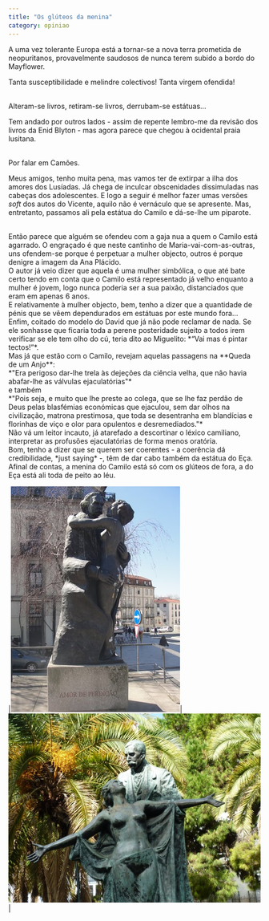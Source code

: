 ```yaml
---
title: "Os glúteos da menina"
category: opiniao
---
```


A uma vez tolerante Europa está a tornar-se a nova terra prometida de neopuritanos, provavelmente saudosos de nunca terem subido a bordo do Mayflower.

Tanta susceptibilidade e melindre colectivos! Tanta virgem ofendida!

<br/>
Alteram-se livros, retiram-se livros, derrubam-se estátuas...

Tem andado por outros lados - assim de repente lembro-me da revisão dos livros da Enid Blyton - mas agora parece que chegou à ocidental praia lusitana.

<br/>
Por falar em Camões.

Meus amigos, tenho muita pena, mas vamos ter de extirpar a ilha dos amores dos Lusíadas. Já chega de inculcar obscenidades dissimuladas nas cabeças dos adolescentes. E logo a seguir é melhor fazer umas versões *soft* dos autos do Vicente, aquilo não é vernáculo que se apresente. Mas, entretanto, passamos ali pela estátua do Camilo e dá-se-lhe um piparote.

<br/>
Então parece que alguém se ofendeu com a gaja nua a quem o Camilo está agarrado. O engraçado é que neste cantinho de Maria-vai-com-as-outras, uns ofendem-se porque é perpetuar a mulher objecto, outros é porque denigre a imagem da Ana Plácido.

<br/>
O autor já veio dizer que aquela é uma mulher simbólica, o que até bate certo tendo em conta que o Camilo está representado já velho enquanto a mulher é jovem, logo nunca poderia ser a sua paixão, distanciados que eram em apenas 6 anos.

<br/>
E relativamente à mulher objecto, bem, tenho a dizer que a quantidade de pénis que se vêem dependurados em estátuas por este mundo fora…

<br/>
Enfim, coitado do modelo do David que já não pode reclamar de nada. Se ele sonhasse que ficaria toda a perene posteridade sujeito a todos irem verificar se ele tem olho do cú, teria dito ao Miguelito: *“Vai mas é pintar tectos!”*.

<br/>
Mas já que estão com o Camilo, revejam aquelas passagens na **Queda de um Anjo**:

<br/>
*"Era perigoso dar-lhe trela às dejeções da ciência velha, que não havia abafar-lhe as válvulas ejaculatórias"* 

<br/>
e também

<br/>
*"Pois seja, e muito que lhe preste ao colega, que se lhe faz perdão de Deus pelas blasfémias económicas que ejaculou, sem dar olhos na civilização, matrona prestimosa, que toda se desentranha em blandícias e florinhas de viço e olor para opulentos e desremediados."*

<br/>
Não vá um leitor incauto, já atarefado a descortinar o léxico camiliano, interpretar as profusões ejaculatórias de forma menos oratória.

<br/>
Bom, tenho a dizer que se querem ser coerentes - a coerência dá credibilidade, *just saying* -, têm de dar cabo também da estátua do Eça. Afinal de contas, a menina do Camilo está só com os glúteos de fora, a do Eça está ali toda de peito ao léu.

|![Something with eggs](/assets/images/posts/camilo.jpg)|![Chocadeira](/assets/images/posts/eca.jpg)|
